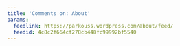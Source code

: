 ```yaml
---
title: 'Comments on: About'
params:
  feedlink: https://parkouss.wordpress.com/about/feed/
  feedid: 4c8c2f664cf278cb448fc99992bf5540
---
```

